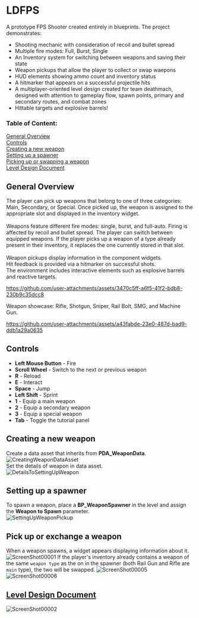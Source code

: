 # LDFPS
A prototype FPS Shooter created entirely in blueprints. The project demonstrates: <br />
- Shooting mechanic with consideration of recoil and bullet spread
- Multiple fire modes: Full, Burst, Single
- An Inventory system for switching between weapons and saving their state
- Weapon pickups that allow the player to collect or swap waepons
- HUD elements showing ammo count and inventory status
- A hitmarker that appears on a successful projectile hits
- A multiplayer-oriented level design created for team deathmach, designed with attention to gameplay flow, spawn points, primary and secondary routes, and combat zones
- Hittable targets and explosive barrels!

### Table of Content:
[General Overview](#General-Overview)<br/>
[Controls](#Controls)<br/>
[Creating a new weapon](#Creating-a-new-weapon)<br/>
[Setting up a spawner](#Setting-up-a-spawner)<br/>
[Picking up or swapping a weapon](#Pick-up-or-exchange-a-weapon)<br/>
[Level Design Document](https://drive.google.com/file/d/1lckq297p5YfapVDh-aDoTaedepVvHP1Z/view?usp=sharing)<br/>

## General Overview
The player can pick up weapons that belong to one of three categories: Main, Secondary, or Special. Once picked up, the weapon is assigned to the appropriate slot and displayed in the inventory widget.<br/><br/>
Weapons feature different fire modes: single, burst, and full-auto. Firing is affected by recoil and bullet spread. The player can switch between equipped weapons. If the player picks up a weapon of a type already present in their inventory, it replaces the one currently stored in that slot.<br/><br/>
Weapon pickups display information in the component widgets.<br/>
Hit feedback is provided via a hitmarker on successful shots.<br/>
The environment includes interactive elements such as explosive barrels and reactive targets.<br/>

https://github.com/user-attachments/assets/3470c5ff-a6f5-41f2-bdb8-230b9c35dcc8


Weapon showcase: Rifle, Shotgun, Sniper, Rail Bolt, SMG, and Machine Gun.<br/>

https://github.com/user-attachments/assets/a43fabde-23e0-487d-bad9-ddb1a29a0635





## Controls
- **Left Mouse Button** - Fire<br />
- **Scroll Wheel** - Switch to the next or previous weapon<br />
- **R** - Reload<br />
- **E** - Interact<br />
- **Space** - Jump<br />
- **Left Shift** - Sprint<br />
- **1** - Equip a main weapon<br />
- **2** - Equip a secondary weapon<br />
- **3** - Equip a special weapon<br />
- **Tab** - Toggle the tutorial panel<br />

## Creating a new weapon
Create a data asset that inherits from **PDA_WeaponData**.<br/>
![CreatingWeaponDataAsset](https://github.com/user-attachments/assets/fb3b5879-4aad-4918-a771-5a0bed57feaf)
<br/>Set the details of weapon in data asset.<br/>
![DetailsToSettingUpWeapon](https://github.com/user-attachments/assets/eb4678a4-bc93-4d42-bcdb-18bbd50d6c47)

## Setting up a spawner
To spawn a weapon, place a **BP_WeaponSpawner** in the level and assign the **Weapon to Spawn** parameter.<br/>
![SettingUpWeaponPickup](https://github.com/user-attachments/assets/a2fff95d-de98-4ce9-80b3-b4d14b5dc7d3)

## Pick up or exchange a weapon
When a weapon spawns, a widget appears displaying information about it.
![ScreenShot00001](https://github.com/user-attachments/assets/d3fb5435-3c20-4690-a8e5-34c94be320e6)
If the player's inventory already contains a weapon of the same `weapon type` as the on in the spawner (both Rail Gun and Rifle are `main` type), the two will be swapped.
![ScreenShot00005](https://github.com/user-attachments/assets/50aa9dd1-2969-42b4-9ecb-093c46665f18)
![ScreenShot00006](https://github.com/user-attachments/assets/efedb94f-d83f-4e6c-89c4-45ce2ef62780)

## [Level Design Document](https://drive.google.com/file/d/1lckq297p5YfapVDh-aDoTaedepVvHP1Z/view?usp=sharing)
![ScreenShot00002](https://github.com/user-attachments/assets/3c6d38b7-5210-4cbb-b1eb-e3de9419af4e)

